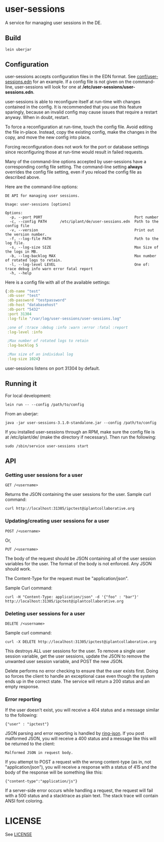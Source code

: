 # user-sessions

A service for managing user sessions in the DE.

## Build

    lein uberjar

## Configuration

user-sessions accepts configuration files in the EDN format. See [conf/user-sessions.edn](conf/user-sessions.edn) for an example. If a config file is not given on the command-line, user-sessions will look for one at __/etc/user-sessions/user-sessions.edn__.

user-sessions is able to reconfigure itself at run-time with changes contained in the config. It is recommended that you use this feature sparingly, because an invalid config may cause issues that require a restart anyway. When in doubt, restart.

To force a reconfiguration at run-time, touch the config file. Avoid editing the file in-place. Instead, copy the existing config, make the changes in the copy, and move the new config into place.

Forcing reconfiguration does not work for the port or database settings since reconfiguring those at run-time would result in failed requests.

Many of the command-line options accepted by user-sessions have a corresponding config file setting. The command-line setting __always__ overrides the config file setting, even if you reload the config file as described above.

Here are the command-line options:

    DE API for managing user sessions.

    Usage: user-sessions [options]

    Options:
      -p, --port PORT                                          Port number
      -c, --config PATH      /etc/iplant/de/user-sessions.edn  Path to the config file
      -v, --version                                            Print out the version number.
      -f, --log-file PATH                                      Path to the log file.
      -s, --log-size SIZE                                      Max Size of the logs in MB.
      -b, --log-backlog MAX                                    Max number of rotated logs to retain.
      -l, --log-level LEVEL                                    One of: trace debug info warn error fatal report
      -h, --help

Here is a config file with all of the available settings:
```clojure
{:db-name "test"
 :db-user "test"
 :db-password "testpassword"
 :db-host "databasehost"
 :db-port "5432"
 :port 31304
 :log-file "/var/log/user-sessions/user-sessions.log"

 ;one of :trace :debug :info :warn :error :fatal :report
 :log-level :info

 ;Max number of rotated logs to retain
 :log-backlog 5

 ;Max size of an individual log
 :log-size 1024}
```

user-sessions listens on port 31304 by default.

## Running it

For local development:

    lein run -- --config /path/to/config

From an uberjar:

    java -jar user-sessions-3.1.0-standalone.jar --config /path/to/config

If you installed user-sessions through an RPM, make sure the config file is at /etc/iplant/de/ (make the directory if necessary). Then run the following:

    sudo /sbin/service user-sessions start

## API

### Getting user sessions for a user

    GET /<username>

Returns the JSON containing the user sessions for the user. Sample curl command:

    curl http://localhost:31305/ipctest@iplantcollaborative.org


### Updating/creating user sessions for a user

    POST /<username>

Or,

    PUT /<username>

The body of the request should be JSON containing all of the user session variables for the user. The format of the body is not enforced. Any JSON should work.

The Content-Type for the request must be "application/json".

Sample Curl command:

    curl -H "Content-Type: application/json" -d '{"foo" : "bar"}' http://localhost:31305/ipctest@iplantcollaborative.org


### Deleting user sessions for a user

    DELETE /<username>

Sample curl command:

    curl -X DELETE http://localhost:31305/ipctest@iplantcollaborative.org

This destroys ALL user sessions for the user. To remove a single user session variable, get the user sessions, update the JSON to remove the unwanted user session variable, and POST the new JSON.

Delete performs no error checking to ensure that the user exists first. Doing so forces the client to handle an exceptional case even though the system ends up in the correct state. The service will return a 200 status and an empty response.

### Error reporting

If the user doesn't exist, you will receive a 404 status and a message similar to the following:

    {"user" : "ipctest"}

JSON parsing and error reporting is handled by [ring-json](https://github.com/ring-clojure/ring-json). If you post malformed JSON, you will receive a 400 status and a message like this will be returned to the client:

    Malformed JSON in request body.

If you attempt to POST a request with the wrong content-type (as in, not "application/json"), you will receive a response with a status of 415 and the body of the response will be something like this:

    {"content-type":"application/js"}

If a server-side error occurs while handling a request, the request will fail with a 500 status and a stacktrace as plain text. The stack trace will contain ANSI font coloring.

# LICENSE

See [LICENSE](LICENSE)

